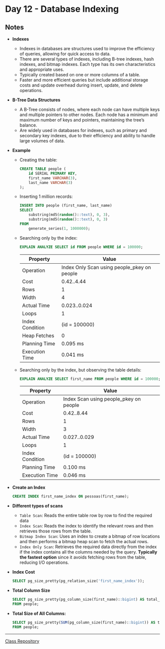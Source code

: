# Day 12 - Database Indexing


## Notes

- **Indexes**
    - Indexes in databases are structures used to improve the efficiency of queries, allowing for quick access to data.
    - There are several types of indexes, including B-tree indexes, hash indexes, and bitmap indexes. Each type has its own characteristics and appropriate uses.
    - Typically created based on one or more columns of a table.
    - Faster and more efficient queries but include additional storage costs and update overhead during insert, update, and delete operations.

- **B-Tree Data Structures**
    - A B-Tree consists of nodes, where each node can have multiple keys and multiple pointers to other nodes. Each node has a minimum and maximum number of keys and pointers, maintaining the tree’s balance.
    - Are widely used in databases for indexes, such as primary and secondary key indexes, due to their efficiency and ability to handle large volumes of data.

- **Example**
    - Creating the table:
        ```sql
        CREATE TABLE people (
            id SERIAL PRIMARY KEY,
            first_name VARCHAR(3),
            last_name VARCHAR(3)
        );
        ```
    - Inserting 1 million records:
        ```sql
        INSERT INTO people (first_name, last_name)
        SELECT 
            substring(md5(random()::text), 0, 3),
            substring(md5(random()::text), 0, 3)
        FROM 
            generate_series(1, 1000000);
        ```
    - Searching only by the index:
        ```sql
        EXPLAIN ANALYZE SELECT id FROM people WHERE id = 100000;
        ```
        | Property           | Value                                       |
        |--------------------|---------------------------------------------|
        | Operation          | Index Only Scan using people_pkey on people |
        | Cost               | 0.42..4.44                                  |
        | Rows               | 1                                           |
        | Width              | 4                                           |
        | Actual Time        | 0.023..0.024                                |
        | Loops              | 1                                           |
        | Index Condition    | (id = 100000)                               |
        | Heap Fetches       | 0                                           |
        | Planning Time      | 0.095 ms                                    |
        | Execution Time     | 0.041 ms                                    | 
    - Searching only by the index, but observing the table details:
        ```sql
        EXPLAIN ANALYZE SELECT first_name FROM people WHERE id = 100000;
        ```
        | Property           | Value                                     |
        |--------------------|-------------------------------------------|
        | Operation          | Index Scan using people_pkey on people    |
        | Cost               | 0.42..8.44                                |
        | Rows               | 1                                         |
        | Width              | 3                                         |
        | Actual Time        | 0.027..0.029                              |
        | Loops              | 1                                         |
        | Index Condition    | (id = 100000)                             |
        | Planning Time      | 0.100 ms                                  |
        | Execution Time     | 0.046 ms                                  |
    
- **Create an Index**
    ```sql
    CREATE INDEX first_name_index ON pessoas(first_name);
    ```

- **Different types of scans**
    - `Table Scan`: Reads the entire table row by row to find the required data
    - `Index Scan`: Reads the index to identify the relevant rows and then retrieves those rows from the table.
    - `Bitmap Index Scan`:  Uses an index to create a bitmap of row locations and then performs a bitmap heap scan to fetch the actual rows.
    - `Index Only Scan`: Retrieves the required data directly from the index if the index contains all the columns needed by the query. **Typically the fastest option** since it avoids fetching rows from the table, reducing I/O operations.

- **Index Cost**
    ```sql
    SELECT pg_size_pretty(pg_relation_size('first_name_index'));
    ```
- **Total Column Size**
    ```sql
    SELECT pg_size_pretty(pg_column_size(first_name)::bigint) AS total_size
    FROM people;
    ```

- **Total Size of All Columns:**
    ```sql
    SELECT pg_size_pretty(SUM(pg_column_size(first_name)::bigint)) AS total_size
    FROM people;
    ```

--------------
[Class Repository](https://github.com/lvgalvao/data-engineering-roadmap/tree/main/Bootcamp%20-%20SQL%20e%20Analytics/Aula-12)
